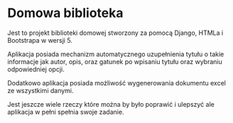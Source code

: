 # Domowa biblioteka

Jest to projekt biblioteki domowej stworzony za pomocą Django, HTMLa i Bootstrapa w wersji 5.

Aplikacja posiada mechanizm automatycznego uzupełnienia tytułu o takie informacje jak autor, opis, oraz gatunek po wpisaniu tytułu oraz wybraniu odpowiedniej opcji.

Dodatkowo aplikacja posiada możliwość wygenerowania dokumentu excel ze wszystkimi danymi.

Jest jeszcze wiele rzeczy które można by było poprawić i ulepszyć ale aplikacja w pełni spełnia swoje zadanie.

